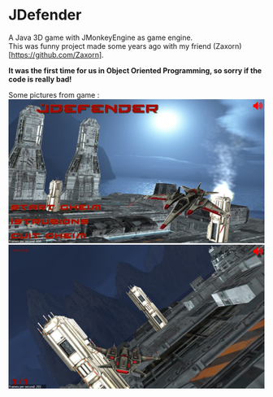# JDefender  
  
A Java 3D game with JMonkeyEngine as game engine.  
This was funny project made some years ago with my friend (Zaxorn)[https://github.com/Zaxorn].
  
**It was the first time for us in Object Oriented Programming, so sorry if the code is really bad!**

Some pictures from game :
![](pictures/menu.png)
![](pictures/ingame.png)
